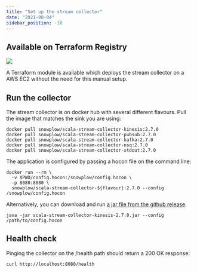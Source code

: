 ```yaml
---
title: "Set up the stream collector"
date: "2021-08-04"
sidebar_position: -10
---
```


## Available on Terraform Registry

[![](https://img.shields.io/static/v1?label=Terraform&message=Registry&color=7B42BC&logo=terraform)](https://registry.terraform.io/modules/snowplow-devops/collector-kinesis-ec2/aws/latest)

A Terraform module is available which deploys the stream collector on a AWS EC2 without the need for this manual setup.

## Run the collector

The stream collector is on docker hub with several different flavours. Pull the image that matches the sink you are using:

```
docker pull snowplow/scala-stream-collector-kinesis:2.7.0
docker pull snowplow/scala-stream-collector-pubsub:2.7.0
docker pull snowplow/scala-stream-collector-kafka:2.7.0
docker pull snowplow/scala-stream-collector-nsq:2.7.0
docker pull snowplow/scala-stream-collector-stdout:2.7.0
```

The application is configured by passing a hocon file on the command line:

```
docker run --rm \
  -v $PWD/config.hocon:/snowplow/config.hocon \
  -p 8080:8080 \
  snowplow/scala-stream-collector-${flavour}:2.7.0 --config /snowplow/config.hocon
```

Alternatively, you can download and run [a jar file from the github release](https://github.com/snowplow/stream-collector/releases).

```
java -jar scala-stream-collector-kinesis-2.7.0.jar --config /path/to/config.hocon
```

## Health check[](/docs/migrated/getting-started-on-snowplow-open-source/setup-snowplow-on-aws/setup-the-snowplow-collector/run-the-scala-stream-collector/#healthcheck)

Pinging the collector on the /health path should return a 200 OK response:

```
curl http://localhost:8080/health
```
